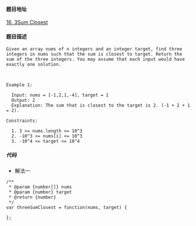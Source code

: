 #### 题目地址
[16. 3Sum Closest](https://leetcode.com/problems/3sum-closest/)
#### 题目描述
```
Given an array nums of n integers and an integer target, find three integers in nums such that the sum is closest to target. Return the sum of the three integers. You may assume that each input would have exactly one solution.

 

Example 1:

  Input: nums = [-1,2,1,-4], target = 1
  Output: 2
  Explanation: The sum that is closest to the target is 2. (-1 + 2 + 1 = 2).

Constraints:

  1. 3 <= nums.length <= 10^3
  2. -10^3 <= nums[i] <= 10^3
  3. -10^4 <= target <= 10^4
```

##### 代码

- 解法一
```
/**
 * @param {number[]} nums
 * @param {number} target
 * @return {number}
 */
var threeSumClosest = function(nums, target) {
    
};
```
